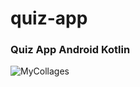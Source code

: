 # quiz-app
### Quiz App Android Kotlin

![MyCollages](https://user-images.githubusercontent.com/83831759/198240617-738cab5c-a22c-4343-8659-7d1aa5e6c66a.jpg)
